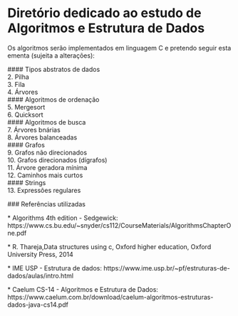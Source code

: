 # Diretório dedicado ao estudo de Algoritmos e Estrutura de Dados

Os algoritmos serão implementados em linguagem C e pretendo seguir esta ementa (sujeita a alterações):
<p>
#### Tipos abstratos de dados <br>
2. Pilha <br>
3. Fila <br>
4. Árvores <br>
#### Algoritmos de ordenação <br>
5. Mergesort <br>
6. Quicksort <br>
#### Algoritmos de busca <br>
7. Árvores bnárias <br>
8. Árvores balanceadas <br>
#### Grafos <br>
9. Grafos não direcionados <br>
10. Grafos direcionados (dígrafos) <br>
11. Árvore geradora mínima <br>
12. Caminhos mais curtos <br>
#### Strings <br>
13. Expressões regulares <br>
<p>
### Referências utilizadas
<p>
* Algorithms 4th edition - Sedgewick: https://www.cs.bu.edu/~snyder/cs112/CourseMaterials/AlgorithmsChapterOne.pdf <p>
* R. Thareja,Data structures using c, Oxford higher education, Oxford University Press, 2014 <p>
* IME USP - Estrutura de dados: https://www.ime.usp.br/~pf/estruturas-de-dados/aulas/intro.html <p>
* Caelum CS-14 - Algoritmos e Estrutura de Dados: https://www.caelum.com.br/download/caelum-algoritmos-estruturas-dados-java-cs14.pdf <p>